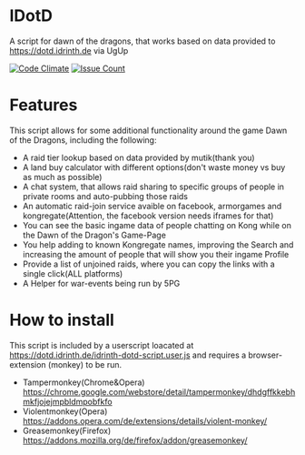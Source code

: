 # IDotD
A script for dawn of the dragons, that works based on data provided to https://dotd.idrinth.de via UgUp

[![Code Climate](https://codeclimate.com/github/Idrinth/IDotD/badges/gpa.svg)](https://codeclimate.com/github/Idrinth/IDotD)
[![Issue Count](https://codeclimate.com/github/Idrinth/IDotD/badges/issue_count.svg)](https://codeclimate.com/github/Idrinth/IDotD)

# Features
This script allows for some additional functionality around the game Dawn of the Dragons, including the following:
- A raid tier lookup based on data provided by mutik(thank you)
- A land buy calculator with different options(don't waste money vs buy as much as possible)
- A chat system, that allows raid sharing to specific groups of people in private rooms and auto-pubbing those raids
- An automatic raid-join service avaible on facebook, armorgames and kongregate(Attention, the facebook version needs iframes for that)
- You can see the basic ingame data of people chatting on Kong while on the Dawn of the Dragon's Game-Page
- You help adding to known Kongregate names, improving the Search and increasing the amount of people that will show you their ingame Profile
- Provide a list of unjoined raids, where you can copy the links with a single click(ALL platforms)
- A Helper for war-events being run by 5PG

# How to install
This script is included by a userscript loacated at https://dotd.idrinth.de/idrinth-dotd-script.user.js and requires a browser-extension (monkey) to be run.
- Tampermonkey(Chrome&Opera) https://chrome.google.com/webstore/detail/tampermonkey/dhdgffkkebhmkfjojejmpbldmpobfkfo
- Violentmonkey(Opera) https://addons.opera.com/de/extensions/details/violent-monkey/
- Greasemonkey(Firefox) https://addons.mozilla.org/de/firefox/addon/greasemonkey/
